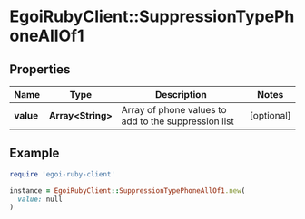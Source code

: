 # EgoiRubyClient::SuppressionTypePhoneAllOf1

## Properties

| Name | Type | Description | Notes |
| ---- | ---- | ----------- | ----- |
| **value** | **Array&lt;String&gt;** | Array of phone values to add to the suppression list | [optional] |

## Example

```ruby
require 'egoi-ruby-client'

instance = EgoiRubyClient::SuppressionTypePhoneAllOf1.new(
  value: null
)
```

